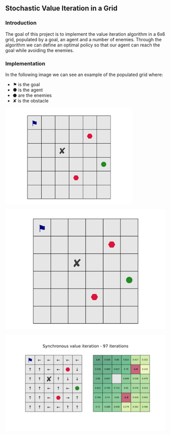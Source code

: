 ## Stochastic Value Iteration in a Grid

### Introduction
The goal of this project is to implement the value iteration algorithm in a 6x6 grid, populated by a goal, an agent and a number of enemies. 
Through the algorithm we can define an optimal policy so that our agent can reach the goal while avoiding the enemies. 

### Implementation
In the following image we can see an example of the populated grid where:
- &#9873; is the goal
- ● is the agent
- &#11043; are the enemies
- ✘ is the obstacle

<img src="/img/Base_grid.png" width="400" height="300">

![Base grid](/img/Base_grid.png)


![Synchronous Value Iteration performed](/img/plot%20no%20obstacle%20.png)

